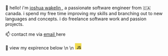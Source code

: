 👋 hello! i'm <a href="https://joshwakelin.dev"> joshua wakelin </a> , a passionate software engineer from 🇨🇦 canada. i spend my free time improving my skills and branching out to new languages and concepts. i do freelance software work and passion projects. 

📫 contact me via <a href="mailto:joshua@wakelin.net"> email </a> here

👀 view my expirence below 
\n \n
<img height="20" src="https://raw.githubusercontent.com/github/explore/80688e429a7d4ef2fca1e82350fe8e3517d3494d/topics/javascript/javascript.png" style="max-width: 100%;">
<!--
**joshwakelin/joshwakelin** is a ✨ _special_ ✨ repository because its `README.md` (this file) appears on your GitHub profile.

Here are some ideas to get you started:

- 🔭 I’m currently working on ...
- 🌱 I’m currently learning ...
- 👯 I’m looking to collaborate on ...
- 🤔 I’m looking for help with ...
- 💬 Ask me about ...
- 📫 How to reach me: ...
- 😄 Pronouns: ...
- ⚡ Fun fact: ...
-->
